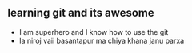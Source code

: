 ## learning git and its awesome


- I am superhero and I know how to use the git 
- la niroj vaii basantapur ma chiya khana janu parxa